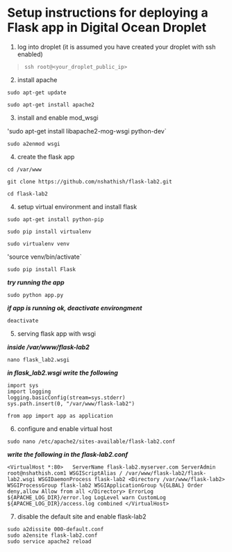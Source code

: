 # Setup instructions for deploying a Flask app in Digital Ocean Droplet

1. log into droplet (it is assumed you have created your droplet with ssh enabled)  
  > `ssh root@<your_droplet_public_ip>`
  
2. install apache

  `sudo apt-get update`
  
  `sudo apt-get install apache2`
  
3. install and enable mod_wsgi
  
  'sudo apt-get install libapache2-mog-wsgi python-dev`
  
  `sudo a2enmod wsgi`
  
4. create the flask app

  `cd /var/www`

  `git clone https://github.com/nshathish/flask-lab2.git`

  `cd flask-lab2`

4. setup virtual environment and install flask

  `sudo apt-get install python-pip`
  
  `sudo pip install virtualenv`
  
  `sudo virtualenv venv`
  
  'source venv/bin/activate`
  
  `sudo pip install Flask`
  
  **_try running the app_**
  
  `sudo python app.py`

  **_if app is running ok, deactivate environgment_**
  
  `deactivate`
  
5. serving flask app with wsgi

  **_inside /var/www/flask-lab2_**
  
  `nano flask_lab2.wsgi`
  
  **_in flask_lab2.wsgi write the following_**
  
  `import sys`  
  `import logging`  
  `logging.basicConfig(stream=sys.stderr)`  
  `sys.path.insert(0, "/var/www/flask-lab2")`  
  
  `from app import app as application` 
  
6. configure and enable virtual host

  `sudo nano /etc/apache2/sites-available/flask-lab2.conf`
  
  **_write the following in the flask-lab2.conf_**
  
  `<VirtualHost *:80>  
      ServerName flask-lab2.myserver.com
      ServerAdmin root@nshathish.com1
      WSGIScriptAlias / /var/www/flask-lab2/flask-lab2.wsgi
      WSGIDaemonProcess flask-lab2
      <Directory /var/www/flask-lab2>
          WSGIProcessGroup flask-lab2
          WSGIApplicationGroup %{GLBAL}
          Order deny,allow
          Allow from all
      </Directory>
      ErrorLog ${APACHE_LOG_DIR}/error.log
      LogLevel warn
      CustomLog ${APACHE_LOG_DIR}/access.log combined
  </VirtualHost>`
  
7. disable the default site and enable flask-lab2

  `sudo a2dissite 000-default.conf`  
  `sudo a2ensite flask-lab2.conf`  
  `sudo service apache2 reload`  
  
  
  
  
  
      
      
